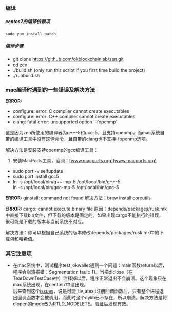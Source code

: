 ### 编译

##### centos7的编译依赖项

```shell
sudo yum install patch
```

##### 编译步骤
- git clone https://github.com/okblockchainlab/zen.git
- cd zen
- ./build.sh (only run this script if you first time build the project)
- ./runbuild.sh


### mac编译时遇到的一些错误及解决方法
**ERROR:**  
- configure: error: C compiler cannot create executables
- configure: error: C++ compiler cannot create executables
- clang: fatal error: unsupported option '-fopenmp'

这是因为zen所使用的编译器为g++-5和gcc-5，且支持openmp。而mac系统自带的编译工具中没有这俩命令，且自带的clang也不支持-fopenmp选项。

解决方法是安装支持openmp的gcc编译工具：
1. 安装MacPorts工具，官网：[www.macports.org](www.macports.org)
- sudo port -v selfupdate
- sudo port install gcc5
- ln -s /opt/local/bin/g++-mp-5 /opt/local/bin/g++-5  
ln -s /opt/local/bin/gcc-mp-5 /opt/local/bin/gcc-5

**ERROR:** ginstall: command not found
解决方法：brew install coreutils


**ERROR:** cargo: cannot execute binary file
原因：depends/packages/rusk.mk中直接下载bin文件，但下载的版本是固定的。如果出现cargo不能执行的错误，很可能是下载的版本与当前系统不对应。

解决方法：你可以根据自己系统的版本修改depends/packages/rusk.mk中的下载包和哈希值。


### 其它注意项
- 在mac系统中，测试程序test_okwallet遇到一个问题：main函数return以后，程序会崩溃报错：Segmentation fault: 11。当把dlclose（在TearDownTestCase中）注释掉以后，程序正常退出不会崩溃。这个现象只在mac系统出现，在centos7中没出现。  
后来查到这个[issues](https://github.com/rust-lang/rust/issues/28794)，说是可能_tlv_atexit注册回调函数后，只有整个进程退出回调函数才会被调用，而此时这个dylib已不存在，所以崩溃。解决方法是将dlopen的mode改为RTLD_NODELETE。验证后发现有效。
